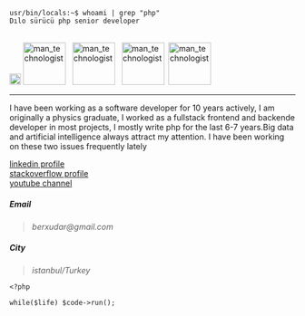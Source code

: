 

 
 ```console
 usr/bin/locals:~$ whoami | grep "php"
 Dılo sürücü php senior developer
 ```
 <br>
  
  <img class="emoji" alt="wave" height="20" width="20" src="https://github.githubassets.com/images/icons/emoji/unicode/1f44b.png">
 <img class="emoji" alt="man_technologist" height="75" width="75" src="https://www.shareicon.net/data/256x256/2016/04/06/482251_php_512x512.png"> &nbsp;
  <img class="emoji" alt="man_technologist" height="75" width="75" src="https://i2.wp.com/executrainni.com/wp-content/uploads/2015/04/Linux.png?fit=256%2C256&ssl=1">&nbsp;
  &nbsp;<img class="emoji" alt="man_technologist" height="75" width="75" src="https://hackr.io/tutorials/javascript/logo-javascript.svg?ver=1587977697">
  &nbsp;<img class="emoji" alt="man_technologist" height="75" width="75" src="https://www.iconarchive.com/download/i73027/cornmanthe3rd/plex/Other-python.ico">
<hr>



I have been working as a software developer for 10 years actively, I am originally a physics graduate, I worked as a fullstack frontend and backende developer in most projects, I mostly write php for the last 6-7 years.Big data and artificial intelligence always attract my attention. I have been working on these two issues frequently lately

[linkedin profile](https://www.linkedin.com/in/dilosurucu/) <br>
[stackoverflow profile](https://stackoverflow.com/users/5582655/d%c4%b1lo-s%c3%bcr%c3%bcc%c3%bc) <br>
[youtube channel](https://www.youtube.com/c/d%C4%B1los%C3%BCr%C3%BCc%C3%BC/videos)


##### Email

>_berxudar@gmail.com_ <br>

##### City
>_istanbul/Turkey_
```
<?php

while($life) $code->run();


```

